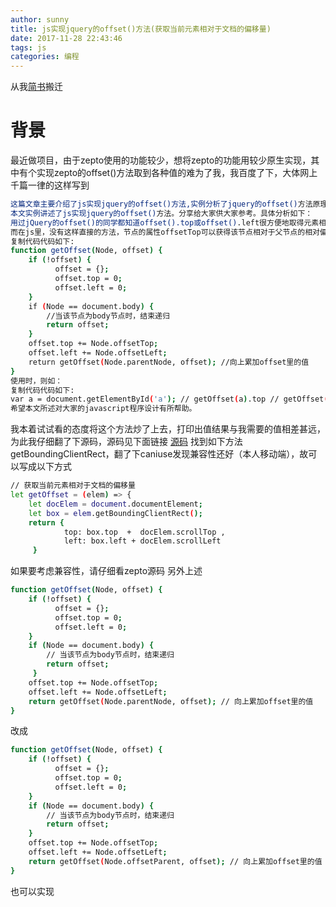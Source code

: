```yaml
---
author: sunny
title: js实现jquery的offset()方法(获取当前元素相对于文档的偏移量)
date: 2017-11-28 22:43:46
tags: js
categories: 编程
---
```


从我[简书](https://www.jianshu.com/p/e8965308d7e9)搬迁

# 背景

最近做项目，由于zepto使用的功能较少，想将zepto的功能用较少原生实现，其中有个实现zepto的offset()方法取到各种值的难为了我，我百度了下，大体网上千篇一律的这样写到

<!-- more -->

```bash
这篇文章主要介绍了js实现jquery的offset()方法,实例分析了jquery的offset()方法原理与采用javascript实现的技巧,具有一定参考借鉴价值,需要的朋友可以参考下
本文实例讲述了js实现jquery的offset()方法。分享给大家供大家参考。具体分析如下：
用过jQuery的offset()的同学都知道offset().top或offset().left很方便地取得元素相对于整个页面的偏移。
而在js里，没有这样直接的方法，节点的属性offsetTop可以获得该节点相对于父节点的相对偏移，但不能直接获得其绝对偏移，我们可用节点逐层递归向上来相加offsetTop来获得绝对偏移。
复制代码代码如下:
function getOffset(Node, offset) {
    if (!offset) {
          offset = {};
          offset.top = 0; 
          offset.left = 0;
    }
    if (Node == document.body) {
        //当该节点为body节点时，结束递归
        return offset;   
    }
    offset.top += Node.offsetTop;
	offset.left += Node.offsetLeft;
    return getOffset(Node.parentNode, offset); //向上累加offset里的值
}
使用时，则如：
复制代码代码如下:
var a = document.getElementById('a'); // getOffset(a).top // getOffset(a).left
希望本文所述对大家的javascript程序设计有所帮助。

```

我本着试试看的态度将这个方法炒了上去，打印出值结果与我需要的值相差甚远，为此我仔细翻了下源码，源码见下面链接
[源码](http://blog.csdn.net/liangklfang/article/details/49229231)
找到如下方法getBoundingClientRect，翻了下caniuse发现兼容性还好（本人移动端），故可以写成以下方式

```bash
// 获取当前元素相对于文档的偏移量
let getOffset = (elem) => {
    let docElem = document.documentElement;
    let box = elem.getBoundingClientRect();
    return {
            top: box.top  +  docElem.scrollTop ,
            left: box.left + docElem.scrollLeft
     }
```
如果要考虑兼容性，请仔细看zepto源码
另外上述

```bash
function getOffset(Node, offset) {
    if (!offset) {
          offset = {};
          offset.top = 0;
          offset.left = 0;
    }
    if (Node == document.body) {
        // 当该节点为body节点时，结束递归
        return offset;
     }
    offset.top += Node.offsetTop;
    offset.left += Node.offsetLeft;
    return getOffset(Node.parentNode, offset); // 向上累加offset里的值
}
```

改成

```bash
function getOffset(Node, offset) {
    if (!offset) {
          offset = {};
          offset.top = 0;
          offset.left = 0;
    }
    if (Node == document.body) {
        // 当该节点为body节点时，结束递归
        return offset;
    }
    offset.top += Node.offsetTop;
    offset.left += Node.offsetLeft;
    return getOffset(Node.offsetParent, offset); // 向上累加offset里的值
}
```
也可以实现